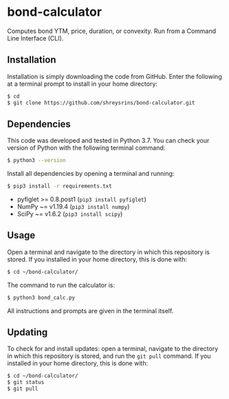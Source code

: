 # bond-calculator
Computes bond YTM, price, duration, or convexity.
Run from a Command Line Interface (CLI).

## Installation
Installation is simply downloading the code from GitHub. Enter the following at a terminal prompt to install in your home directory:
```bash
$ cd
$ git clone https://github.com/shreysrins/bond-calculator.git
```

## Dependencies
This code was developed and tested in Python 3.7. You can check your version of Python with the following terminal command:
```bash
$ python3 --version
```

Install all dependencies by opening a terminal and running:
```bash
$ pip3 install -r requirements.txt
```
 - pyfiglet >= 0.8.post1 (`pip3 install pyfiglet`)
 - NumPy ~= v1.19.4 (`pip3 install numpy`)
 - SciPy ~= v1.6.2 (`pip3 install scipy`)

## Usage
Open a terminal and navigate to the directory in which this repository is stored. If you installed in your home directory, this is done with:
```bash
$ cd ~/bond-calculator/
```
The command to run the calculator is:
```bash
$ python3 bond_calc.py
```
All instructions and prompts are given in the terminal itself.

## Updating
To check for and install updates: open a terminal, navigate to the directory in which this repository is stored, and run the `git pull` command. If you installed in your home directory, this is done with:
```bash
$ cd ~/bond-calculator/
$ git status
$ git pull
```
